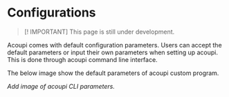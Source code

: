 # Configurations

> [! IMPORTANT] This page is still under development. 


Acoupi comes with default configuration parameters. Users can accept the default parameters or input their own parameters when setting up acoupi. This is done through acoupi command line interface. 

The below image show the default parameters of acoupi custom program. 

*Add image of acoupi CLI parameters.*